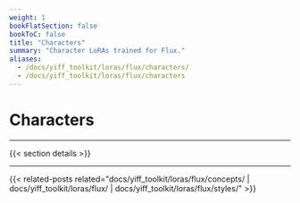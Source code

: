 ```yaml
---
weight: 1
bookFlatSection: false
bookToC: false
title: "Characters"
summary: "Character LoRAs trained for Flux."
aliases:
  - /docs/yiff_toolkit/loras/flux/characters/
  - /docs/yiff_toolkit/loras/flux/characters
---
```


<!--markdownlint-disable MD025 -->

# Characters

---

{{< section details >}}

---

<!--
HUGO_SEARCH_EXCLUDE_START
-->
{{< related-posts related="docs/yiff_toolkit/loras/flux/concepts/ | docs/yiff_toolkit/loras/flux/ | docs/yiff_toolkit/loras/flux/styles/" >}}
<!--
HUGO_SEARCH_EXCLUDE_END
-->
